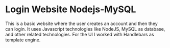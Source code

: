 # Login Website Nodejs-MySQL

This is a basic website where the user creates an account and then they can login. It uses Javascript technologies like NodeJS, MySQL as database, and other related technologies. For the UI I worked with Handlebars as template engine.
